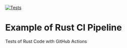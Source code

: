 [![Tests](https://github.com/olegbannyi/github-actions-rust-example/actions/workflows/tests.yml/badge.svg)](https://github.com/olegbannyi/github-actions-rust-example/actions/workflows/tests.yml)

# Example of Rust CI Pipeline

Tests of Rust Code with GitHub Actions

